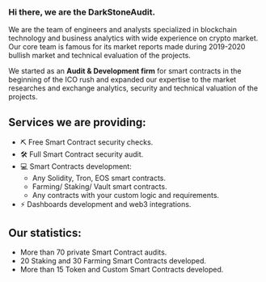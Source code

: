 ### Hi there, we are the DarkStoneAudit.

We are the team of engineers and analysts specialized in blockchain technology and business analytics with wide experience on crypto market. Our core team is famous for its market reports made during 2019-2020 bullish market and technical evaluation of the projects. 

We started as an **Audit & Development firm** for smart contracts in the beginning of the ICO rush and expanded our expertise to the market researches and exchange analytics, security and technical valuation of the projects.

## Services we are providing:
- ⛏ Free Smart Contract security checks.
- 🛠 Full Smart Contract security audit.
- 💻 Smart Contracts development:
  - Any Solidity, Tron, EOS smart contracts.
  - Farming/ Staking/ Vault smart contracts.
  - Any contracts with your custom logic and requirements.
- ⚡ Dashboards development and web3 integrations.

## Our statistics:
- More than 70 private Smart Contract audits.
- 20 Staking and 30 Farming Smart Contracts developed.
- More than 15 Token and Custom Smart Contracts developed.
